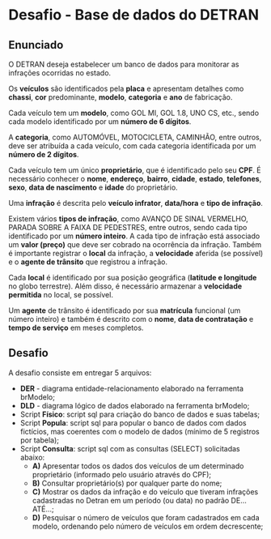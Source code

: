 # Desafio - Base de dados do DETRAN
## Enunciado

O DETRAN deseja estabelecer um banco de dados para monitorar as infrações ocorridas no estado.

Os **veículos** são identificados pela **placa** e apresentam detalhes como **chassi**, **cor** predominante, **modelo**, **categoria** e **ano** de fabricação.

Cada veículo tem um **modelo**, como GOL MI, GOL 1.8, UNO CS, etc., sendo cada modelo identificado por um **número de 6 dígitos**.

A **categoria**, como AUTOMÓVEL, MOTOCICLETA, CAMINHÃO, entre outros, deve ser atribuída a cada veículo, com cada categoria identificada por um **número de 2 dígitos**.

Cada veículo tem um único **proprietário**, que é identificado pelo seu **CPF**. É necessário conhecer o **nome**, **endereço**, **bairro**, **cidade**, **estado**, **telefones**, **sexo**, **data de nascimento** e **idade** do proprietário.

Uma **infração** é descrita pelo **veículo infrator**, **data/hora** e **tipo de infração**.

Existem vários **tipos de infração**, como AVANÇO DE SINAL VERMELHO, PARADA SOBRE A FAIXA DE PEDESTRES, entre outros, sendo cada tipo identificado por um **número inteiro**. A cada tipo de infração está associado um **valor (preço)** que deve ser cobrado na ocorrência da infração. Também é importante registrar o **local** da infração, a **velocidade** aferida (se possível) e o **agente de trânsito** que registrou a infração.

Cada **local** é identificado por sua posição geográfica (**latitude e longitude** no globo terrestre). Além disso, é necessário armazenar a **velocidade permitida** no local, se possível.

Um **agente** de trânsito é identificado por sua **matrícula** funcional (um número inteiro) e também é descrito com o **nome**, **data de contratação** e **tempo de serviço** em meses completos.

## Desafio

A desafio consiste em entregar 5 arquivos:

- **DER** - diagrama entidade-relacionamento elaborado na ferramenta brModelo;
- **DLD** - diagrama lógico de dados elaborado na ferramenta brModelo;
- Script **Físico**: script sql para criação do banco de dados e suas tabelas;
- Script **Popula**: script sql para popular o banco de dados com dados fictícios, mas coerentes com o modelo de dados (mínimo de 5 registros por tabela);
- Script **Consulta**: script sql com as consultas (SELECT) solicitadas abaixo:
  - **A)** Apresentar todos os dados dos veículos de um determinado proprietário (informado pelo usuário através do CPF);
  - **B)** Consultar proprietário(s) por qualquer parte do nome;
  - **C)** Mostrar os dados da infração e do veículo que tiveram infrações cadastradas no Detran em um período (ou data) no padrão DE... ATÉ...;
  - **D)** Pesquisar o número de veículos que foram cadastrados em cada modelo, ordenando pelo número de veículos em ordem decrescente;
